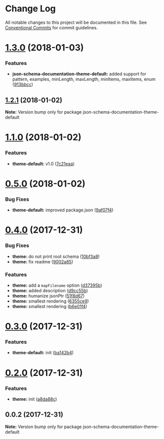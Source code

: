 # Change Log

All notable changes to this project will be documented in this file.
See [Conventional Commits](https://conventionalcommits.org) for commit guidelines.

<a name="1.3.0"></a>
# [1.3.0](https://github.com/fgribreau/json-schema-documentation/compare/v1.2.1...v1.3.0) (2018-01-03)


### Features

* **json-schema-documentation-theme-default:** added support for pattern, examples, minLength, maxLength, minItems, maxItems, enum ([913bbcc](https://github.com/fgribreau/json-schema-documentation/commit/913bbcc))




<a name="1.2.1"></a>
## [1.2.1](https://github.com/fgribreau/json-schema-documentation/compare/v1.2.0...v1.2.1) (2018-01-02)




**Note:** Version bump only for package json-schema-documentation-theme-default

<a name="1.1.0"></a>
# [1.1.0](https://github.com/fgribreau/json-schema-documentation/compare/v0.5.4...v1.1.0) (2018-01-02)


### Features

* **theme-default:** v1.0 ([7c21eaa](https://github.com/fgribreau/json-schema-documentation/commit/7c21eaa))




<a name="0.5.0"></a>
# [0.5.0](https://github.com/fgribreau/json-schema-documentation/compare/v0.4.0...v0.5.0) (2018-01-02)


### Bug Fixes

* **theme-default:** improved package.json ([9af07f4](https://github.com/fgribreau/json-schema-documentation/commit/9af07f4))




<a name="0.4.0"></a>
# [0.4.0](https://github.com/FGRibreau/json-schema-documentation/compare/v0.3.0...v0.4.0) (2017-12-31)


### Bug Fixes

* **theme:** do not print root schema ([10bf3a8](https://github.com/FGRibreau/json-schema-documentation/commit/10bf3a8))
* **theme:** fix readme ([9002a85](https://github.com/FGRibreau/json-schema-documentation/commit/9002a85))


### Features

* **theme:** add a `mapFilename` option ([d37395b](https://github.com/FGRibreau/json-schema-documentation/commit/d37395b))
* **theme:** added description ([d9cc55b](https://github.com/FGRibreau/json-schema-documentation/commit/d9cc55b))
* **theme:** humanize jsonPtr ([51f8d67](https://github.com/FGRibreau/json-schema-documentation/commit/51f8d67))
* **theme:** smallest rendering ([6355ce9](https://github.com/FGRibreau/json-schema-documentation/commit/6355ce9))
* **theme:** smallest rendering ([b6e01f4](https://github.com/FGRibreau/json-schema-documentation/commit/b6e01f4))




<a name="0.3.0"></a>
# [0.3.0](https://github.com/FGRibreau/json-schema-documentation/compare/v0.2.0...v0.3.0) (2017-12-31)


### Features

* **theme-default:** init ([ba142b4](https://github.com/FGRibreau/json-schema-documentation/commit/ba142b4))




<a name="0.2.0"></a>
# [0.2.0](https://github.com/FGRibreau/json-schema-documentation/compare/v0.1.1...v0.2.0) (2017-12-31)


### Features

* **theme:** init ([a8da88c](https://github.com/FGRibreau/json-schema-documentation/commit/a8da88c))




<a name="0.0.2"></a>

## 0.0.2 (2017-12-31)

**Note:** Version bump only for package json-schema-documentation-theme-default
